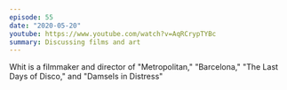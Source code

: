 ```yaml
---
episode: 55
date: "2020-05-20"
youtube: https://www.youtube.com/watch?v=AqRCrypTYBc
summary: Discussing films and art
---
```

Whit is a filmmaker and director of "Metropolitan," "Barcelona," "The Last Days
of Disco," and "Damsels in Distress"

